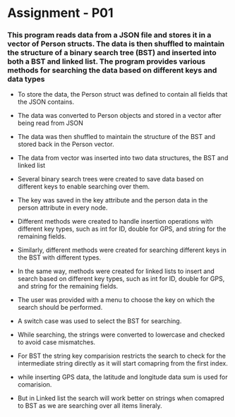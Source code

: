 # Assignment - P01
### This program reads data from a JSON file and stores it in a vector of Person structs. The data is then shuffled to maintain the structure of a binary search tree (BST) and inserted into both a BST and linked list. The program provides various methods for searching the data based on different keys and data types

- To store the data, the Person struct was defined to contain all fields that the JSON contains.
- The data was converted to Person objects and stored in a vector after being read from JSON
- The data was then shuffled to maintain the structure of the BST and stored back in the Person vector.

- The data from vector was inserted into two data structures, the BST and linked list
- Several binary search trees were created to save data based on different keys to enable searching over them.
- The key was saved in the key attribute and the person data in the person attribute in every node.
- Different methods were created to handle insertion operations with different key types, such as int for ID, double for GPS, and string for the remaining fields.
- Similarly, different methods were created for searching different keys in the BST with different types.
- In the same way, methods were created for linked lists to insert and search based on different key types, such as int for ID, double for GPS, and string for the remaining fields.
- The user was provided with a menu to choose the key on which the search should be performed.
- A switch case was used to select the BST for searching.
- While searching, the strings were converted to lowercase and checked to avoid case mismatches.
- For BST the string key comparision restricts the search to check for the intermediate string directly as it will start comapring from the first index.
- while inserting GPS data, the latitude and longitude data sum is used for comarision.
- But in Linked list the search will work better on strings when comapred to BST as we are searching over all items lineraly.
